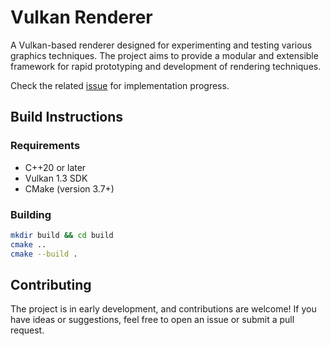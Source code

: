 # Vulkan Renderer

A Vulkan-based renderer designed for experimenting and testing various graphics techniques. The project aims to provide a modular and extensible framework for rapid prototyping and development of rendering techniques.

Check the related [issue](https://github.com/dmaters/vulkan-renderer/issues/1) for implementation progress.


## Build Instructions

### Requirements
- C++20 or later
- Vulkan 1.3 SDK 
- CMake (version 3.7+)

### Building
```sh
mkdir build && cd build
cmake .. 
cmake --build .
```

## Contributing
The project is in early development, and contributions are welcome! If you have ideas or suggestions, feel free to open an issue or submit a pull request.


